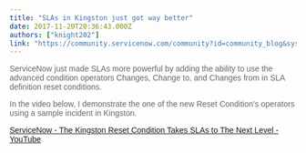 ```yaml
---
title: "SLAs in Kingston just got way better"
date: 2017-11-20T20:36:43.000Z
authors: ["knight202"]
link: "https://community.servicenow.com/community?id=community_blog&sys_id=9e5da629dbd0dbc01dcaf3231f96198c"
---
```

<p style="font-family: arial, sans-serif; color: #666666;">ServiceNow just made SLAs more powerful by adding the ability to use the advanced condition operators Changes, Change to, and Changes from in SLA definition reset conditions.</p><p></p><p style="font-family: arial, sans-serif; color: #666666;">In the video below, I demonstrate the one of the new Reset Condition's operators using a sample incident in Kingston.</p><p style="font-family: arial, sans-serif; color: #666666;"></p><p style="font-family: arial, sans-serif; color: #666666;"><a href="https://youtu.be/YrVBaGWafc8" title="https://youtu.be/YrVBaGWafc8">ServiceNow - The Kingston Reset Condition Takes SLAs to The Next Level - YouTube</a> </p>